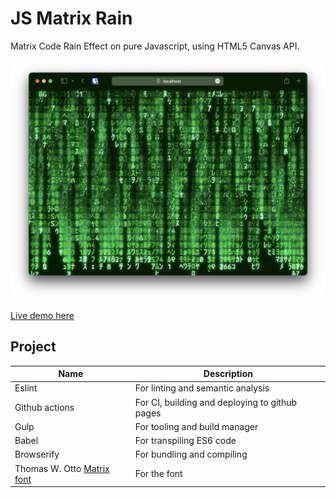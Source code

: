 # JS Matrix Rain

Matrix Code Rain Effect on pure Javascript, using HTML5 Canvas API.

<center>
	<p align="center">
		<img src=".github/screenshots/screenshot01.png"/>
	</p>
</center>

[Live demo here](https://leandrosq.github.io/js-matrix-effect/)

## Project

| Name | Description |
| -- | -- |
| Eslint | For linting and semantic analysis |
| Github actions | For CI, building and deploying to github pages |
| Gulp | For tooling and build manager |
| Babel | For transpiling ES6 code |
| Browserify | For bundling and compiling |
| Thomas W. Otto [Matrix font](https://www.fontspace.com/matrix-code-nfi-font-f11467) | For the font |
